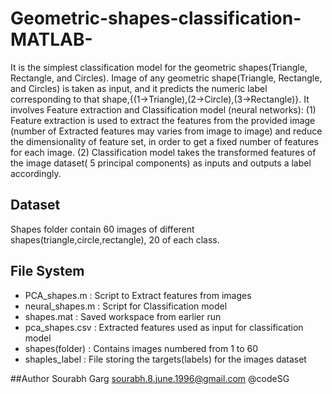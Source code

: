 # Geometric-shapes-classification-MATLAB-

It is the simplest classification model for the geometric shapes(Triangle, Rectangle, and Circles). Image of any geometric shape(Triangle, Rectangle, and Circles) is taken as input, and it predicts the numeric label corresponding to that shape,{(1->Triangle),(2->Circle),(3->Rectangle)}.
It involves Feature extraction and  Classification model (neural networks): 
(1) Feature extraction is used to extract the features from the provided image (number of Extracted features may varies from image to image) and reduce the dimensionality of feature set, in order to get a fixed number of features for each image.
(2) Classification model takes the transformed features of the image dataset( 5 principal components) as inputs and outputs a label accordingly.

## Dataset
Shapes folder contain 60 images of different shapes(triangle,circle,rectangle), 20 of each class.

## File System
 - PCA_shapes.m : Script to Extract features from images
 - neural_shapes.m : Script for Classification model
 - shapes.mat : Saved workspace from earlier run
 - pca_shapes.csv : Extracted features used as input for classification model
 - shapes(folder) : Contains images numbered from 1 to 60
 - shaples_label : File storing the targets(labels) for the images dataset 

##Author
Sourabh Garg sourabh.8.june.1996@gmail.com @codeSG

